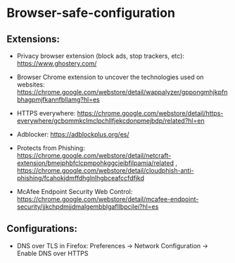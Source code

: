 # Browser-safe-configuration

## Extensions:

* Privacy browser extension (block ads, stop trackers, etc): https://www.ghostery.com/

* Browser Chrome extension to uncover the technologies used on websites: https://chrome.google.com/webstore/detail/wappalyzer/gppongmhjkpfnbhagpmjfkannfbllamg?hl=es

* HTTPS everywhere: https://chrome.google.com/webstore/detail/https-everywhere/gcbommkclmclpchllfjekcdonpmejbdp/related?hl=en

* Adblocker: https://adblockplus.org/es/

* Protects from Phishing: https://chrome.google.com/webstore/detail/netcraft-extension/bmejphbfclcpmpohkggcjeibfilpamia/related , https://chrome.google.com/webstore/detail/cloudphish-anti-phishing/fcahokjdmffdhglnlhgbceafccfdfjkd

* McAfee Endpoint Security Web Control: https://chrome.google.com/webstore/detail/mcafee-endpoint-security/jjkchpdmjjdmalgembblgafllbpcjlei?hl=es


## Configurations:

* DNS over TLS in Firefox: Preferences -> Network Configuration -> Enable DNS over HTTPS
